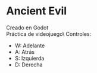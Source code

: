 # Ancient Evil
Creado en Godot\
Práctica de videojuego\ 
Controles: 
- W: Adelante
- A: Atrás
- S: Izquierda
- D: Derecha


